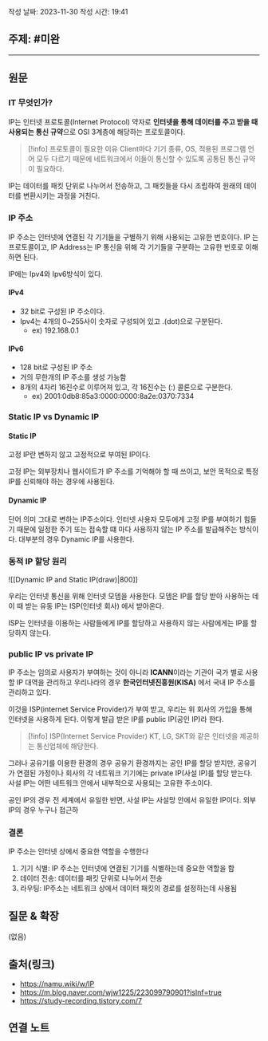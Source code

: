 작성 날짜: 2023-11-30
작성 시간: 19:41

## 주제: #미완

----
## 원문

### IT 무엇인가?

IP는 인터넷 프로토콜(Internet Protocol) 약자로 **인터넷을 통해 데이터를 주고 받을 때 사용되는 통신 규약**으로 OSI 3계층에 해당하는 프로토콜이다.

>[!info] 프로토콜이 필요한 이유
>Client마다 기기 종류, OS, 적용된 프로그램 언어 모두 다르기 때문에 네트워크에서 이들이 통신할 수 있도록 공통된 통신 규약이 필요하다.

IP는 데이터를 패킷 단위로 나누어서 전송하고, 그 패킷들을 다시 조립하여 원래의 데이터를 변환시키는 과정을 거친다. 

### IP 주소

IP 주소는 인터넷에 연결된 각 기기들을 구별하기 위해 사용되는 고유한 번호이다.
IP 는 프로토콜이고, IP Address는 IP 통신을 위해 각 기기들을 구분하는 고유한 번호로 이해하면 된다.

IP에는 Ipv4와 Ipv6방식이 있다.


#### IPv4

- 32 bit로 구성된 IP 주소이다.
- Ipv4는 4개의 0~255사이 숫자로 구성되어 있고 .(dot)으로 구분된다.
	-  ex) 192.168.0.1

#### IPv6

- 128 bit로 구성된 IP 주소
- 거의 무한개의 IP 주소를 생성 가능함
- 8개의 4자리 16진수로 이루어져 있고, 각 16진수는 (:) 콜론으로 구분한다.
	-  ex) 2001:0db8:85a3:0000:0000:8a2e:0370:7334

### Static IP vs Dynamic IP

#### Static IP

고정 IP란 변하지 않고 고정적으로 부여된 IP이다. 

고정 IP는 외부장치나 웹사이트가 IP 주소를 기억해야 할 때 쓰이고, 보안 목적으로 특정 IP를 신뢰해야 하는 경우에 사용된다.

#### Dynamic IP

단어 의미 그대로 변하는 IP주소이다. 인터넷 사용자 모두에게 고정 IP를 부여하기 힘들기 때문에 일정한 주기 또는 접속할 떄 마다 사용하지 않는 IP 주소를 발급해주는 방식이다. 대부분의 경우 Dynamic IP를 사용한다.

### 동적 IP 할당 원리

![[Dynamic IP and Static IP(draw)|800]]

우리는 인터넷 통신을 위해 인터넷 모뎀을 사용한다. 모뎀은 IP를 할당 받아 사용하는 데 이 때 받는 유동 IP는 ISP(인터넷 회사) 에서 받아온다.

ISP는 인터넷을 이용하는 사람들에게 IP를 할당하고 사용하지 않는 사람에게는 IP를 할당하지 않는다. 


### public IP vs private IP

IP 주소는 임의로 사용자가 부여하는 것이 아니라 **ICANN**이라는 기관이 국가 별로 사용할 IP 대역을 관리하고 우리나라의 경우 **한국인터넷진흥원(KISA)** 에서 국내 IP 주소를 관리하고 있다.

이것을 ISP(internet Service Provider)가 부여 받고, 우리는 위 회사의 가입을 통해 인터넷을 사용하게 된다. 이렇게 발급 받은 IP를 public IP(공인 IP)라 한다.

>[!info] ISP(Internet Service Provider)
> KT, LG, SKT와 같은 인터넷을 제공하는 통신업체에 해당한다.

그러나 공유기를 이용한 환경의 경우 공유기 환경까지는 공인 IP를 할당 받지만, 공유기가 연결된 가정이나 회사의 각 네트워크 기기에는 private IP(사설 IP)를 할당 받는다. 사설 IP는 어떤 네트워크 안에서 내부적으로 사용되는 고유한 주소이다. 

공인 IP의 경우 전 세계에서 유일한 반면, 사설 IP는 사설망 안에서 유일한 IP이다. 외부 IP의 경우 누구나 접근하

### 결론

IP 주소는 인터넷 상에서 중요한 역할을 수행한다

1. 기기 식별: IP 주소는 인터넷에 연결된 기기를 식별하는데 중요한 역할을 함
2. 데이터 전송: 데이터를 패킷 단위로 나누어서 전송
3. 라우팅: IP주소는 네트워크 상에서 데이터 패킷의 경로를 설정하는데 사용됨
## 질문 & 확장

(없음)

## 출처(링크)
- https://namu.wiki/w/IP
- https://m.blog.naver.com/wjw1225/223099790901?isInf=true
- https://study-recording.tistory.com/7
## 연결 노트










